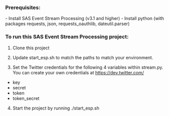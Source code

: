 <h3>Prerequisites:</h3>
- Install SAS Event Stream Processing (v3.1 and higher)
- Install python (with packages requests, json, requests_oauthlib, dateutil.parser)


<h3>To run this SAS Event Stream Processing project:</h3>

1) Clone this project

2) Update start_esp.sh to match the paths to match your environment.

3) Set the Twitter credentials for the following 4 variables within stream.py. 
You can create your own credentials at https://dev.twitter.com/
- key 
- secret
- token 
- token_secret

4) Start the project by running ./start_esp.sh
